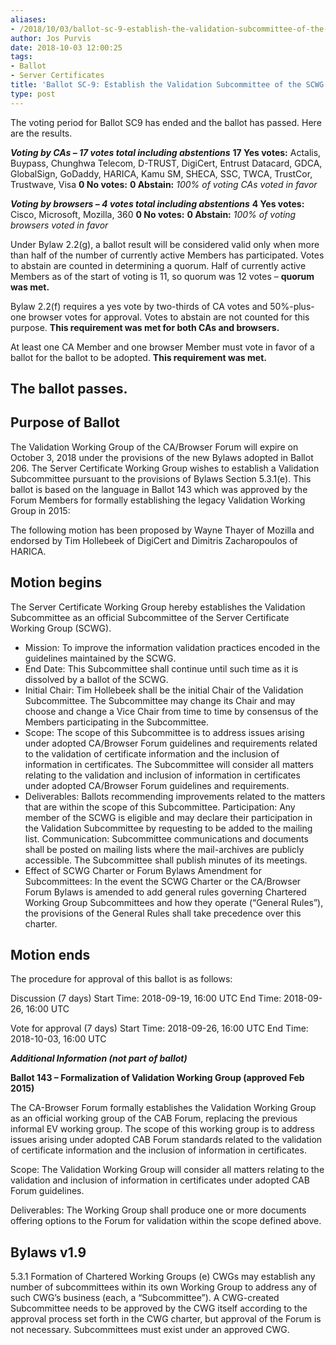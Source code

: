 ```yaml
---
aliases:
- /2018/10/03/ballot-sc-9-establish-the-validation-subcommittee-of-the-scwg/
author: Jos Purvis
date: 2018-10-03 12:00:25
tags:
- Ballot
- Server Certificates
title: 'Ballot SC-9: Establish the Validation Subcommittee of the SCWG'
type: post
---
```


The voting period for Ballot SC9 has ended and the ballot has passed. Here are the results.

_**Voting by CAs – 17 votes total including abstentions**_
**17 Yes votes:** Actalis, Buypass, Chunghwa Telecom, D-TRUST, DigiCert, Entrust Datacard, GDCA, GlobalSign, GoDaddy, HARICA, Kamu SM, SHECA, SSC, TWCA, TrustCor, Trustwave, Visa
**0 No votes:**
**0 Abstain:**
_100% of voting CAs voted in favor_

_**Voting by browsers – 4 votes total including abstentions**_
**4 Yes votes:** Cisco, Microsoft, Mozilla, 360
**0 No votes:**
**0 Abstain:**
_100% of voting browsers voted in favor_

Under Bylaw 2.2(g), a ballot result will be considered valid only when more than half of the number of currently active Members has participated. Votes to abstain are counted in determining a quorum. Half of currently active Members as of the start of voting is 11, so quorum was 12 votes – **quorum was met.**

Bylaw 2.2(f) requires a yes vote by two-thirds of CA votes and 50%-plus-one browser votes for approval. Votes to abstain are not counted for this purpose. **This requirement was met for both CAs and browsers.**

At least one CA Member and one browser Member must vote in favor of a ballot for the ballot to be adopted. **This requirement was met.**

## The ballot passes.

## Purpose of Ballot

The Validation Working Group of the CA/Browser Forum will expire on October 3, 2018 under the provisions of the new Bylaws adopted in Ballot 206. The Server Certificate Working Group wishes to establish a Validation Subcommittee pursuant to the provisions of Bylaws Section 5.3.1(e). This ballot is based on the language in Ballot 143 which was approved by the Forum Members for formally establishing the legacy Validation Working Group in 2015:

The following motion has been proposed by Wayne Thayer of Mozilla and endorsed by Tim Hollebeek of DigiCert and Dimitris Zacharopoulos of HARICA.

## Motion begins

The Server Certificate Working Group hereby establishes the Validation Subcommittee as an official Subcommittee of the Server Certificate Working Group (SCWG).

- Mission: To improve the information validation practices encoded in the guidelines maintained by the SCWG.
- End Date: This Subcommittee shall continue until such time as it is dissolved by a ballot of the SCWG.
- Initial Chair: Tim Hollebeek shall be the initial Chair of the Validation Subcommittee. The Subcommittee may change its Chair and may choose and change a Vice Chair from time to time by consensus of the Members participating in the Subcommittee.
- Scope: The scope of this Subcommittee is to address issues arising under adopted CA/Browser Forum guidelines and requirements related to the validation of certificate information and the inclusion of information in certificates. The Subcommittee will consider all matters relating to the validation and inclusion of information in certificates under adopted CA/Browser Forum guidelines and requirements.
- Deliverables: Ballots recommending improvements related to the matters that are within the scope of this Subcommittee.
  Participation: Any member of the SCWG is eligible and may declare their participation in the Validation Subcommittee by requesting to be added to the mailing list.
  Communication: Subcommittee communications and documents shall be posted on mailing lists where the mail-archives are publicly accessible. The Subcommittee shall publish minutes of its meetings.
- Effect of SCWG Charter or Forum Bylaws Amendment for Subcommittees: In the event the SCWG Charter or the CA/Browser Forum Bylaws is amended to add general rules governing Chartered Working Group Subcommittees and how they operate (“General Rules”), the provisions of the General Rules shall take precedence over this charter.

## Motion ends

The procedure for approval of this ballot is as follows:

Discussion (7 days)
Start Time: 2018-09-19, 16:00 UTC
End Time: 2018-09-26, 16:00 UTC

Vote for approval (7 days)
Start Time: 2018-09-26, 16:00 UTC
End Time: 2018-10-03, 16:00 UTC

_**Additional Information (not part of ballot)**_

**Ballot 143 – Formalization of Validation Working Group (approved Feb 2015)**

The CA-Browser Forum formally establishes the Validation Working Group as an official working group of the CAB Forum, replacing the previous informal EV working group. The scope of this working group is to address issues arising under adopted CAB Forum standards related to the validation of certificate information and the inclusion of information in certificates.

Scope: The Validation Working Group will consider all matters relating to the validation and inclusion of information in certificates under adopted CAB Forum guidelines.

Deliverables: The Working Group shall produce one or more documents offering options to the Forum for validation within the scope defined above.

## Bylaws v1.9

5.3.1 Formation of Chartered Working Groups
(e) CWGs may establish any number of subcommittees within its own Working Group to address any of such CWG’s business (each, a “Subcommittee”). A CWG-created Subcommittee needs to be approved by the CWG itself according to the approval process set forth in the CWG charter, but approval of the Forum is not necessary. Subcommittees must exist under an approved CWG.
